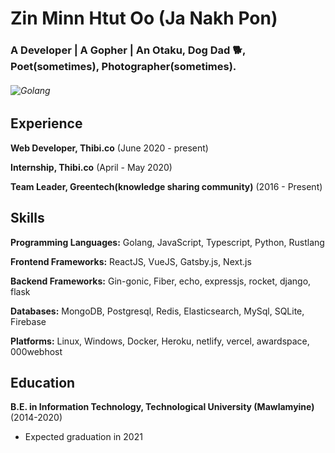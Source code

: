 Zin Minn Htut Oo (Ja Nakh Pon)
=============================

### A Developer | A Gopher | An Otaku, Dog Dad 🐕, Poet(sometimes), Photographer(sometimes).
###### <img src="https://golang.org/doc/gopher/appenginegophercolor.jpg" alt="Golang">

##
##

Experience
---------
**Web Developer, Thibi.co** (June 2020 - present)

**Internship, Thibi.co** (April - May 2020)

**Team Leader, Greentech(knowledge sharing community)** (2016 - Present)


Skills
------
**Programming Languages:** Golang, JavaScript, Typescript, Python, Rustlang 

**Frontend Frameworks:** ReactJS, VueJS, Gatsby.js, Next.js

**Backend Frameworks:** Gin-gonic, Fiber, echo, expressjs, rocket, django, flask

**Databases:** MongoDB, Postgresql, Redis, Elasticsearch, MySql, SQLite, Firebase

**Platforms:** Linux, Windows, Docker, Heroku, netlify, vercel, awardspace, 000webhost


Education
---------
**B.E. in Information Technology, Technological University (Mawlamyine)** (2014-2020)

- Expected graduation in 2021




<!--
**janakhpon/janakhpon** is a ✨ _special_ ✨ repository because its `README.md` (this file) appears on your GitHub profile.

Here are some ideas to get you started:

- 🔭 I’m currently working on ...
- 🌱 I’m currently learning ...
- 👯 I’m looking to collaborate on ...
- 🤔 I’m looking for help with ...
- 💬 Ask me about ...
- 📫 How to reach me: ...
- 😄 Pronouns: ...
- ⚡ Fun fact: ...
-->
